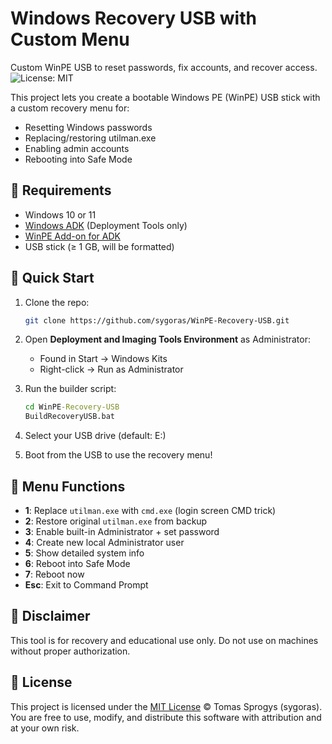 # Windows Recovery USB with Custom Menu
Custom WinPE USB to reset passwords, fix accounts, and recover access.
![License: MIT](https://img.shields.io/badge/License-MIT-blue.svg)

This project lets you create a bootable Windows PE (WinPE) USB stick with a custom recovery menu for:
- Resetting Windows passwords
- Replacing/restoring utilman.exe
- Enabling admin accounts
- Rebooting into Safe Mode

## 🔧 Requirements

- Windows 10 or 11
- [Windows ADK](https://learn.microsoft.com/en-us/windows-hardware/get-started/adk-install) (Deployment Tools only)
- [WinPE Add-on for ADK](https://learn.microsoft.com/en-us/windows-hardware/manufacture/desktop/winpe-add-on-install)
- USB stick (≥ 1 GB, will be formatted)

## 🚀 Quick Start

1. Clone the repo:
    ```bash
    git clone https://github.com/sygoras/WinPE-Recovery-USB.git
    ```

2. Open **Deployment and Imaging Tools Environment** as Administrator:
   - Found in Start → Windows Kits
   - Right-click → Run as Administrator

3. Run the builder script:
    ```cmd
    cd WinPE-Recovery-USB
    BuildRecoveryUSB.bat
    ```

4. Select your USB drive (default: E:)

5. Boot from the USB to use the recovery menu!

## 📜 Menu Functions

- **1**: Replace `utilman.exe` with `cmd.exe` (login screen CMD trick)
- **2**: Restore original `utilman.exe` from backup
- **3**: Enable built-in Administrator + set password
- **4**: Create new local Administrator user
- **5**: Show detailed system info
- **6**: Reboot into Safe Mode
- **7**: Reboot now
- **Esc**: Exit to Command Prompt

## 🛑 Disclaimer

This tool is for recovery and educational use only. Do not use on machines without proper authorization.

## 📝 License

This project is licensed under the [MIT License](LICENSE) © Tomas Sprogys (sygoras).  
You are free to use, modify, and distribute this software with attribution and at your own risk.
